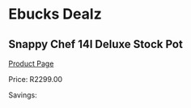 
# Ebucks Dealz
## Snappy Chef 14l Deluxe Stock Pot
[Product Page](https://www.ebucks.com/web/shop/productSelected.do?prodId=998806875&catId=704983235)

Price: R2299.00

Savings: 


	